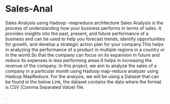 # Sales-Anal
Sales Analysis  using Hadoop -mapreduce architecture
Sales Analysis is the process of understanding how your business performs in terms of sales. It provides insights into the past, present, and future performance of a business and can be used to help you forecast trends, identify opportunities for growth, and develop a strategic action plan for your company.This helps in analyzing the performance of a product in multiple regions in a country or in the world.So that the company can focus on its expansion in future and reduce its expenses in less performing areas.It helps in increasing the revenue of the company.
In this project, we aim to analyze the sales of a company in a particular month using Hadoop map-reduce analyzer using Hadoop MapReduce. For the analysis, we will be using a Dataset that can be found in the below Link, the dataset contains the data where the format is CSV (Comma Separated Value) file. 


. 


